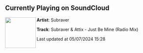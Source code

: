 ## Currently Playing on SoundCloud

[<img align="left" width="100" src="https://i1.sndcdn.com/artworks-XfVeV4QYCpkBioGw-sgH91Q-t500x500.jpg">](https://soundcloud.com/subraver/subraver-attix-just-be-mine-radio-mix)

**Artist**: Subraver 

**Track**: Subraver & Attix - Just Be Mine (Radio Mix)

Last updated at 05/07/2024 15:28
